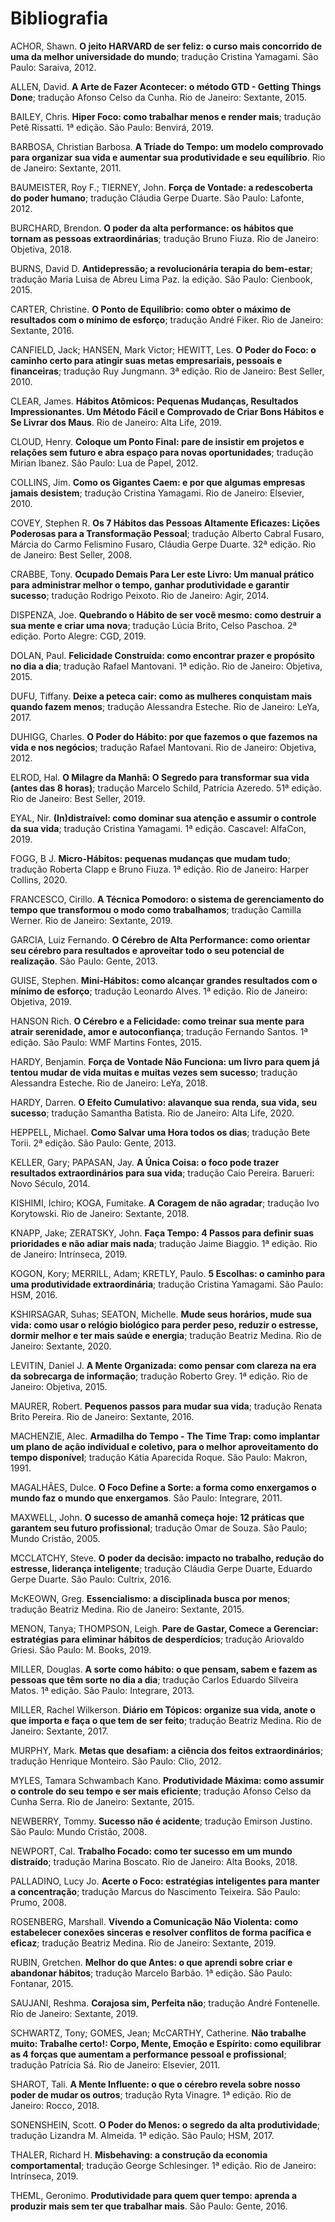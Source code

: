 

# Bibliografia

ACHOR, Shawn. **O jeito HARVARD de ser feliz: o curso mais concorrido de uma da melhor universidade do mundo**; tradução Cristina Yamagami. São Paulo: Saraiva, 2012.

ALLEN, David. **A Arte de Fazer Acontecer: o método GTD - Getting Things Done**; tradução Afonso Celso da Cunha. Rio de Janeiro: Sextante, 2015.

BAILEY, Chris. **Hiper Foco: como trabalhar menos e render mais**; tradução Petê Rissatti. 1ª edição. São Paulo: Benvirá, 2019.

BARBOSA, Christian Barbosa. **A Tríade do Tempo: um modelo comprovado para organizar sua vida e aumentar sua produtividade e seu equilíbrio**. Rio de Janeiro: Sextante, 2011.

BAUMEISTER, Roy F.; TIERNEY, John. **Força de Vontade: a redescoberta do poder humano**; tradução Cláudia Gerpe Duarte. São Paulo: Lafonte, 2012.

BURCHARD, Brendon. **O poder da alta performance: os hábitos que tornam as pessoas extraordinárias**; tradução Bruno Fiuza. Rio de Janeiro: Objetiva, 2018.

BURNS, David D. **Antidepressão; a revolucionária terapia do bem-estar**; tradução Maria Luisa de Abreu Lima Paz. la edição. São Paulo: Cienbook, 2015.

CARTER, Christine. **O Ponto de Equilíbrio: como obter o máximo de resultados com o mínimo de esforço**; tradução André Fiker. Rio de Janeiro: Sextante, 2016.

CANFIELD, Jack; HANSEN, Mark Victor; HEWITT, Les. **O Poder do Foco: o caminho certo para atingir suas metas empresariais, pessoais e financeiras**; tradução Ruy Jungmann. 3ª edição. Rio de Janeiro: Best Seller, 2010.

CLEAR, James. **Hábitos Atômicos: Pequenas Mudanças, Resultados Impressionantes. Um Método Fácil e Comprovado de Criar Bons Hábitos e Se Livrar dos Maus**. Rio de Janeiro: Alta Life, 2019.

CLOUD, Henry. **Coloque um Ponto Final: pare de insistir em projetos e relações sem futuro e abra espaço para novas oportunidades**; tradução Mirian Ibanez. São Paulo: Lua de Papel, 2012.

COLLINS, Jim. **Como os Gigantes Caem: e por que algumas empresas jamais desistem**; tradução Cristina Yamagami. Rio de Janeiro: Elsevier, 2010.

COVEY, Stephen R. **Os 7 Hábitos das Pessoas Altamente Eficazes: Lições Poderosas para a Transformação Pessoal**; tradução Alberto Cabral Fusaro, Márcia do Carmo Felismino Fusaro, Cláudia Gerpe Duarte. 32ª edição. Rio de Janeiro: Best Seller, 2008.

CRABBE, Tony. **Ocupado Demais Para Ler este Livro: Um manual prático para administrar melhor o tempo, ganhar produtividade e garantir sucesso**; tradução Rodrigo Peixoto. Rio de Janeiro: Agir, 2014.

DISPENZA, Joe. **Quebrando o Hábito de ser você mesmo: como destruir a sua mente e criar uma nova**; tradução Lúcia Brito, Celso Paschoa. 2ª edição. Porto Alegre: CGD, 2019.

DOLAN, Paul. **Felicidade Construída: como encontrar prazer e propósito no dia a dia**; tradução Rafael Mantovani. 1ª edição. Rio de Janeiro: Objetiva, 2015.

DUFU, Tiffany. **Deixe a peteca cair: como as mulheres conquistam mais quando fazem menos**; tradução Alessandra Esteche. Rio de Janeiro: LeYa, 2017.

DUHIGG, Charles. **O Poder do Hábito: por que fazemos o que fazemos na vida e nos negócios**; tradução Rafael Mantovani. Rio de Janeiro: Objetiva, 2012.

ELROD, Hal. **O Milagre da Manhã: O Segredo para transformar sua vida (antes das 8 horas)**; tradução Marcelo Schild, Patrícia Azeredo. 51ª edição. Rio de Janeiro: Best Seller, 2019.

EYAL, Nir. **(In)distraível: como dominar sua atenção e assumir o controle da sua vida**; tradução Cristina Yamagami. 1ª edição. Cascavel: AlfaCon, 2019.

FOGG, B J. **Micro-Hábitos: pequenas mudanças que mudam tudo**; tradução Roberta Clapp e Bruno Fiuza. 1ª edição. Rio de Janeiro: Harper Collins, 2020.

FRANCESCO, Cirillo. **A Técnica Pomodoro: o sistema de gerenciamento do tempo que transformou o modo como trabalhamos**; tradução Camilla Werner. Rio de Janeiro: Sextante, 2019.

GARCIA, Luiz Fernando. **O Cérebro de Alta Performance: como orientar seu cérebro para resultados e aproveitar todo o seu potencial de realização**. São Paulo: Gente, 2013.

GUISE, Stephen. **Mini-Hábitos: como alcançar grandes resultados com o mínimo de esforço**; tradução Leonardo Alves. 1ª edição. Rio de Janeiro: Objetiva, 2019.

HANSON Rich. **O Cérebro e a Felicidade: como treinar sua mente para atrair serenidade, amor e autoconfiança**; tradução Fernando Santos. 1ª edição. São Paulo: WMF Martins Fontes, 2015.

HARDY, Benjamin. **Força de Vontade Não Funciona: um livro para quem já tentou mudar de vida muitas e muitas vezes sem sucesso**; tradução Alessandra Esteche. Rio de Janeiro: LeYa, 2018.

HARDY, Darren. **O Efeito Cumulativo: alavanque sua renda, sua vida, seu sucesso**; tradução Samantha Batista. Rio de Janeiro: Alta Life, 2020.

HEPPELL, Michael. **Como Salvar uma Hora todos os dias**; tradução Bete Torii. 2ª edição. São Paulo: Gente, 2013.

KELLER, Gary; PAPASAN, Jay. **A Única Coisa: o foco pode trazer resultados extraordinários para sua vida**; tradução Caio Pereira. Barueri: Novo Século, 2014.

KISHIMI, Ichiro; KOGA, Fumitake. **A Coragem de não agradar**; tradução Ivo Korytowski. Rio de Janeiro: Sextante, 2018.

KNAPP, Jake; ZERATSKY, John. **Faça Tempo: 4 Passos para definir suas prioridades e não adiar mais nada**; tradução Jaime Biaggio. 1ª edição. Rio de Janeiro: Intrínseca, 2019.

KOGON, Kory; MERRILL, Adam; KRETLY, Paulo. **5 Escolhas: o caminho para uma produtividade extraordinária**; tradução Cristina Yamagami. São Paulo: HSM, 2016.

KSHIRSAGAR, Suhas; SEATON, Michelle. **Mude seus horários, mude sua vida: como usar o relógio biológico para perder peso, reduzir o estresse, dormir melhor e ter mais saúde e energia**; tradução Beatriz Medina. Rio de Janeiro: Sextante, 2020.

LEVITIN, Daniel J. **A Mente Organizada: como pensar com clareza na era da sobrecarga de informação**; tradução Roberto Grey. 1ª edição. Rio de Janeiro: Objetiva, 2015.

MAURER, Robert. **Pequenos passos para mudar sua vida**; tradução Renata Brito Pereira. Rio de Janeiro: Sextante, 2016.

MACHENZIE, Alec. **Armadilha do Tempo - The Time Trap: como implantar um plano de ação individual e coletivo, para o melhor aproveitamento do tempo disponível**; tradução Kátia Aparecida Roque. São Paulo: Makron, 1991.

MAGALHÃES, Dulce. **O Foco Define a Sorte: a forma como enxergamos o mundo faz o mundo que enxergamos**. São Paulo: Integrare, 2011.

MAXWELL, John. **O sucesso de amanhã começa hoje: 12 práticas que garantem seu futuro profissional**; tradução Omar de Souza. São Paulo; Mundo Cristão, 2005.

MCCLATCHY, Steve. **O poder da decisão: impacto no trabalho, redução do estresse, liderança inteligente**; tradução Cláudia Gerpe Duarte, Eduardo Gerpe Duarte. São Paulo: Cultrix, 2016.

McKEOWN, Greg. **Essencialismo: a disciplinada busca por menos**; tradução Beatriz Medina. Rio de Janeiro: Sextante, 2015.

MENON, Tanya; THOMPSON, Leigh. **Pare de Gastar, Comece a Gerenciar: estratégias para eliminar hábitos de desperdícios**; tradução Ariovaldo Griesi. São Paulo: M. Books, 2019.

MILLER, Douglas. **A sorte como hábito: o que pensam, sabem e fazem as pessoas que têm sorte no dia a dia**; tradução Carlos Eduardo Silveira Matos. 1ª edição. São Paulo: Integrare, 2013.

MILLER, Rachel Wilkerson. **Diário em Tópicos: organize sua vida, anote o que importa e faça o que tem de ser feito**; tradução Beatriz Medina. Rio de Janeiro: Sextante, 2017.

MURPHY, Mark. **Metas que desafiam: a ciência dos feitos extraordinários**; tradução Henrique Monteiro. São Paulo: Clio, 2012.

MYLES, Tamara Schwambach Kano. **Produtividade Máxima: como assumir o controle do seu tempo e ser mais eficiente**; tradução Afonso Celso da Cunha Serra. Rio de Janeiro: Sextante, 2015.

NEWBERRY, Tommy. **Sucesso não é acidente**; tradução Emirson Justino. São Paulo: Mundo Cristão, 2008.

NEWPORT, Cal. **Trabalho Focado: como ter sucesso em um mundo distraído**; tradução Marina Boscato. Rio de Janeiro: Alta Books, 2018.

PALLADINO, Lucy Jo. **Acerte o Foco: estratégias inteligentes para manter a concentração**; tradução Marcus do Nascimento Teixeira. São Paulo: Prumo, 2008.

ROSENBERG, Marshall. **Vivendo a Comunicação Não Violenta: como estabelecer conexões sinceras e resolver conflitos de forma pacífica e eficaz**; tradução Beatriz Medina. Rio de Janeiro: Sextante, 2019.

RUBIN, Gretchen. **Melhor do que Antes: o que aprendi sobre criar e abandonar hábitos**; tradução Marcelo Barbão. 1ª edição. São Paulo: Fontanar, 2015.

SAUJANI, Reshma. **Corajosa sim, Perfeita não**; tradução André Fontenelle. Rio de Janeiro: Sextante, 2019.

SCHWARTZ, Tony; GOMES, Jean; McCARTHY, Catherine. **Não trabalhe muito: Trabalhe certo!: Corpo, Mente, Emoção e Espírito: como equilibrar as 4 forças que aumentam a performance pessoal e profissional**; tradução Patrícia Sá. Rio de Janeiro: Elsevier, 2011.

SHAROT, Tali. **A Mente Influente: o que o cérebro revela sobre nosso poder de mudar os outros**; tradução Ryta Vinagre. 1ª edição. Rio de Janeiro: Rocco, 2018.

SONENSHEIN, Scott. **O Poder do Menos: o segredo da alta produtividade**; tradução Lizandra M. Almeida. 1ª edição. São Paulo; HSM, 2017.

THALER, Richard H. **Misbehaving: a construção da economia comportamental**; tradução George Schlesinger. 1ª edição. Rio de Janeiro: Intrínseca, 2019.

THEML, Geronimo. **Produtividade para quem quer tempo: aprenda a produzir mais sem ter que trabalhar mais**. São Paulo: Gente, 2016.
